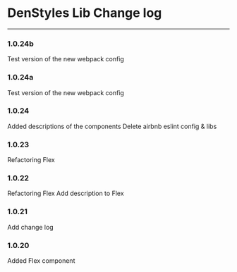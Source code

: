 # DenStyles Lib Change log

---

### 1.0.24b

Test version of the new webpack config

### 1.0.24a

Test version of the new webpack config

### 1.0.24

Added descriptions of the components
Delete airbnb eslint config & libs

### 1.0.23

Refactoring Flex

### 1.0.22

Refactoring Flex
Add description to Flex

### 1.0.21

Add change log

### 1.0.20

Added Flex component
